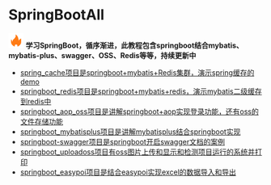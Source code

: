 # SpringBootAll
<img src="./image/fire.png" width="30px" height="30px" float="left"> **学习SpringBoot，循序渐进，此教程包含springboot结合mybatis、mybatis-plus、swagger、OSS、Redis等等，持续更新中**

+ [spring_cache项目是springboot+mybatis+Redis集群，演示spring缓存的demo]()
+ [springboot_redis项目是springboot+mybatis+redis，演示mybatis二级缓存到redis中](/springboot_redis/README.md)
+ [springboot_aop_oss项目是讲解springboot+aop实现登录功能，还有oss的文件存储功能]()
+ [springboot_mybatisplus项目是讲解mybatisplus结合springboot实现]()
+ [springboot-swagger项目是springboot开启swagger文档的案例]()
+ [springboot_uploadoss项目有oss图片上传和显示和检测项目运行的系统并打印]()
+ [springboot_easypoi项目是结合easypoi实现excel的数据导入和导出](/springboot_easypoi/README.md)
